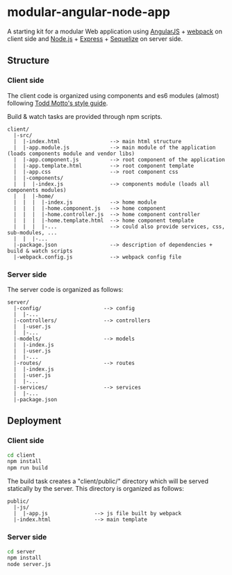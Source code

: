 # modular-angular-node-app
A starting kit for a modular Web application using [AngularJS](https://angularjs.org/) + [webpack](http://webpack.github.io/) on client side and [Node.js](https://nodejs.org/) + [Express](http://expressjs.com/) + [Sequelize](http://sequelizejs.com/
) on server side.

Structure
---------

### Client side

The client code is organized using components and es6 modules (almost) following [Todd Motto's style guide](https://github.com/toddmotto/angular-styleguide).

Build & watch tasks are provided through npm scripts.

```
client/
  |-src/
  |  |-index.html                --> main html structure
  |  |-app.module.js             --> main module of the application (loads components module and vendor libs)
  |  |-app.component.js          --> root component of the application
  |  |-app.template.html         --> root component template
  |  |-app.css                   --> root component css
  |  |-components/
  |  |  |-index.js               --> components module (loads all components modules)
  |  |  |-home/
  |  |  |  |-index.js            --> home module
  |  |  |  |-home.component.js   --> home component
  |  |  |  |-home.controller.js  --> home component controller
  |  |  |  |-home.template.html  --> home component template
  |  |  |  |-...                 --> could also provide services, css, sub-modules, ...
  |  |  |-...
  |-package.json                 --> description of dependencies + build & watch scripts
  |-webpack.config.js            --> webpack config file
```

### Server side

The server code is organized as follows:

```
server/
  |-config/                    --> config
  |  |-...
  |-controllers/               --> controllers
  |  |-user.js
  |  |-...
  |-models/                    --> models
  |  |-index.js
  |  |-user.js
  |  |-...
  |-routes/                    --> routes
  |  |-index.js
  |  |-user.js
  |  |-...
  |-services/                  --> services
  |  |-...
  |-package.json
```

Deployment
----------

### Client side

```sh
cd client
npm install
npm run build
```

The build task creates a "client/public/" directory which will be served statically by the server.
This directory is organized as follows:
```
public/
  |-js/
  |  |-app.js               --> js file built by webpack
  |-index.html              --> main template
```

### Server side

```sh
cd server
npm install
node server.js
```
